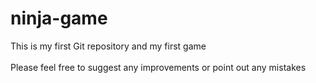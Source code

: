 # ninja-game
This is my first Git repository and my first game 
 <br><br>
Please feel free to suggest any improvements or point out any mistakes
